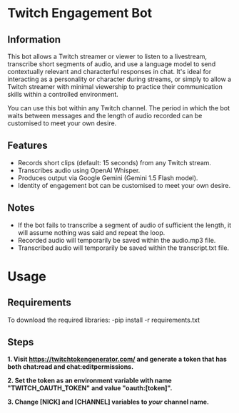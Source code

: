 # Twitch Engagement Bot

## Information
This bot allows a Twitch streamer or viewer to listen to a livestream, transcribe short segments of audio, and use a language model to send contextually relevant and characterful responses in chat. It's ideal for interacting as a personality or character during streams, or simply to allow a Twitch streamer with minimal viewership to practice their communication skills within a controlled environment.

You can use this bot within any Twitch channel. The period in which the bot waits between messages and the length of audio recorded can be customised to meet your own desire.

## Features
- Records short clips (default: 15 seconds) from any Twitch stream.
- Transcribes audio using OpenAI Whisper.
- Produces output via Google Gemini (Gemini 1.5 Flash model).
- Identity of engagement bot can be customised to meet your own desire.

## Notes
- If the bot fails to transcribe a segment of audio of sufficient the length, it will assume nothing was said and repeat the loop.
- Recorded audio will temporarily be saved within the audio.mp3 file.
- Transcribed audio will temporarily be saved within the transcript.txt file.

# Usage

## Requirements
To download the required libraries:
-pip install -r requirements.txt

## Steps
**1. Visit https://twitchtokengenerator.com/ and generate a token that has both chat:read and chat:editpermissions.**

**2. Set the token as an environment variable with name "TWITCH_OAUTH_TOKEN" and value "oauth:[token]".**

**3. Change [NICK] and [CHANNEL] variables to _your_ channel name.**
